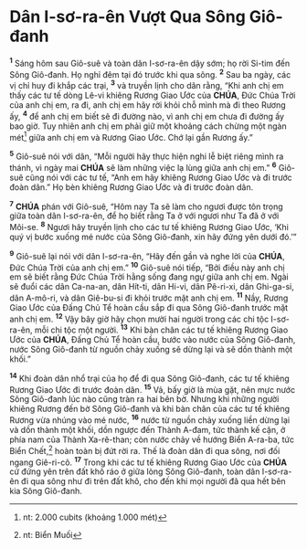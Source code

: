 # Dân I-sơ-ra-ên Vượt Qua Sông Giô-đanh
<sup><b>1</b></sup> Sáng hôm sau Giô-suê và toàn dân I-sơ-ra-ên dậy sớm; họ rời Si-tim đến Sông Giô-đanh. Họ nghỉ đêm tại đó trước khi qua sông. <sup><b>2</b></sup> Sau ba ngày, các vị chỉ huy đi khắp các trại, <sup><b>3</b></sup> và truyền lịnh cho dân rằng, “Khi anh chị em thấy các tư tế dòng Lê-vi khiêng Rương Giao Ước của **CHÚA**, Đức Chúa Trời của anh chị em, ra đi, anh chị em hãy rời khỏi chỗ mình mà đi theo Rương ấy, <sup><b>4</b></sup> để anh chị em biết sẽ đi đường nào, vì anh chị em chưa đi đường ấy bao giờ. Tuy nhiên anh chị em phải giữ một khoảng cách chừng một ngàn mét[^1-c2684b38-2ce0-410a-be2a-c9c50df1717c] giữa anh chị em và Rương Giao Ước. Chớ lại gần Rương ấy.”

<sup><b>5</b></sup> Giô-suê nói với dân, “Mỗi người hãy thực hiện nghi lễ biệt riêng mình ra thánh, vì ngày mai **CHÚA** sẽ làm những việc lạ lùng giữa anh chị em.” <sup><b>6</b></sup> Giô-suê cũng nói với các tư tế, “Anh em hãy khiêng Rương Giao Ước và đi trước đoàn dân.” Họ bèn khiêng Rương Giao Ước và đi trước đoàn dân.

<sup><b>7</b></sup> **CHÚA** phán với Giô-suê, “Hôm nay Ta sẽ làm cho ngươi được tôn trọng giữa toàn dân I-sơ-ra-ên, để họ biết rằng Ta ở với ngươi như Ta đã ở với Môi-se. <sup><b>8</b></sup> Ngươi hãy truyền lịnh cho các tư tế khiêng Rương Giao Ước, ‘Khi quý vị bước xuống mé nước của Sông Giô-đanh, xin hãy đứng yên dưới đó.’”

<sup><b>9</b></sup> Giô-suê lại nói với dân I-sơ-ra-ên, “Hãy đến gần và nghe lời của **CHÚA**, Đức Chúa Trời của anh chị em.” <sup><b>10</b></sup> Giô-suê nói tiếp, “Bởi điều này anh chị em sẽ biết rằng Đức Chúa Trời hằng sống đang ngự giữa anh chị em. Ngài sẽ đuổi các dân Ca-na-an, dân Hít-ti, dân Hi-vi, dân Pê-ri-xi, dân Ghi-ga-si, dân A-mô-ri, và dân Giê-bu-si đi khỏi trước mặt anh chị em. <sup><b>11</b></sup> Nầy, Rương Giao Ước của Đấng Chủ Tể hoàn cầu sắp đi qua Sông Giô-đanh trước mặt anh chị em. <sup><b>12</b></sup> Vậy bây giờ hãy chọn mười hai người trong các chi tộc I-sơ-ra-ên, mỗi chi tộc một người. <sup><b>13</b></sup> Khi bàn chân các tư tế khiêng Rương Giao Ước của **CHÚA**, Đấng Chủ Tể hoàn cầu, bước vào nước của Sông Giô-đanh, nước Sông Giô-đanh từ nguồn chảy xuống sẽ dừng lại và sẽ dồn thành một khối.”

<sup><b>14</b></sup> Khi đoàn dân nhổ trại của họ để đi qua Sông Giô-đanh, các tư tế khiêng Rương Giao Ước đi trước đoàn dân. <sup><b>15</b></sup> Vả, bấy giờ là mùa gặt, nên mực nước Sông Giô-đanh lúc nào cũng tràn ra hai bên bờ. Nhưng khi những người khiêng Rương đến bờ Sông Giô-đanh và khi bàn chân của các tư tế khiêng Rương vừa nhúng vào mé nước, <sup><b>16</b></sup> nước từ nguồn chảy xuống liền dừng lại và dồn thành một khối, dồn ngược đến Thành A-đam, tức thành kế cận, ở phía nam của Thành Xa-rê-than; còn nước chảy về hướng Biển A-ra-ba, tức Biển Chết,[^2-c2684b38-2ce0-410a-be2a-c9c50df1717c] hoàn toàn bị đứt rời ra. Thế là đoàn dân đi qua sông, nơi đối ngang Giê-ri-cô. <sup><b>17</b></sup> Trong khi các tư tế khiêng Rương Giao Ước của **CHÚA** cứ đứng yên trên đất khô ráo ở giữa lòng Sông Giô-đanh, toàn dân I-sơ-ra-ên đi qua sông như đi trên đất khô, cho đến khi mọi người đã qua hết bên kia Sông Giô-đanh.

[^1-c2684b38-2ce0-410a-be2a-c9c50df1717c]: nt: 2.000 cubits (khoảng 1.000 mét)
[^2-c2684b38-2ce0-410a-be2a-c9c50df1717c]: nt: Biển Muối